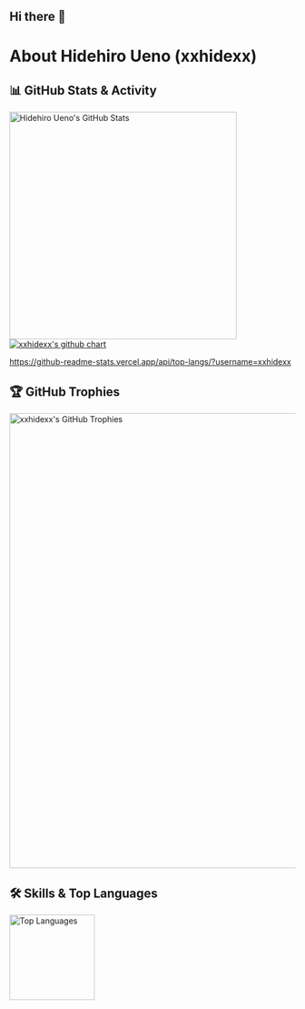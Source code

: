 ## Hi there 👋

# About Hidehiro Ueno (xxhidexx)

## 📊 GitHub Stats & Activity

<img width="400" src="https://github-readme-stats.vercel.app/api?username=xxhidexx&count_private=true&show_icons=true&theme=algolia" alt="Hidehiro Ueno's GitHub Stats">
<br>
<a href="https://github.com/xxhidexx/github-chart">
  <img src="https://github-chart.vercel.app/api?user=xxhidexx" alt="xxhidexx's github chart">
</a>

https://github-readme-stats.vercel.app/api/top-langs/?username=xxhidexx

## 🏆 GitHub Trophies

<img width="800" src="https://github-profile-trophy.vercel.app/?username=xxhidexx&theme=algolia&column=9" alt="xxhidexx's GitHub Trophies">

## 🛠️ Skills & Top Languages

<img height="150px" src="https://github-readme-stats.vercel.app/api/top-langs/?username=xxhidexx&layout=compact&count_private=true&show_icons=true&theme=tokyonight" alt="Top Languages">
